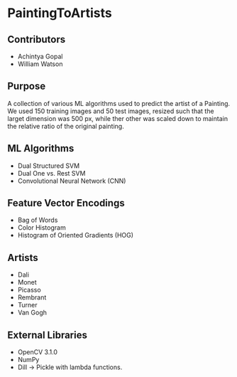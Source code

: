 # PaintingToArtists
## Contributors
* Achintya Gopal
* William Watson

## Purpose
A collection of various ML algorithms used to predict the artist of a Painting. We used 150 training images and 50 test images, resized such that the larget dimension was 500 px, while ther other was scaled down to maintain the relative ratio of the original painting.

## ML Algorithms
* Dual Structured SVM
* Dual One vs. Rest SVM
* Convolutional Neural Network (CNN)

## Feature Vector Encodings
* Bag of Words
* Color Histogram
* Histogram of Oriented Gradients (HOG)

## Artists
* Dali
* Monet
* Picasso
* Rembrant
* Turner
* Van Gogh

## External Libraries
* OpenCV 3.1.0
* NumPy
* Dill -> Pickle with lambda functions.
